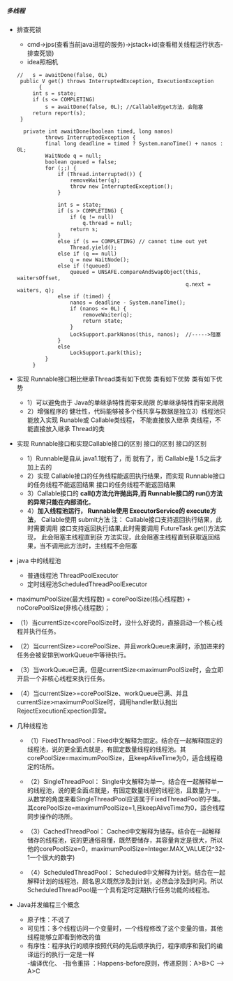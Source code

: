 ##### 多线程
- 排查死锁
   - cmd->jps(查看当前java进程的服务)->jstack+id(查看相关线程运行状态-排查死锁)
   - idea照相机
   
   ```
   //   s = awaitDone(false, 0L)
    public V get() throws InterruptedException, ExecutionException
          {
        int s = state;
        if (s <= COMPLETING)
            s = awaitDone(false, 0L); //Callable的get方法，会阻塞
        return report(s);
    }

     private int awaitDone(boolean timed, long nanos)
            throws InterruptedException {
            final long deadline = timed ? System.nanoTime() + nanos : 0L;
            WaitNode q = null;
            boolean queued = false;
            for (;;) {
                if (Thread.interrupted()) {
                    removeWaiter(q);
                    throw new InterruptedException();
                }
    
                int s = state;
                if (s > COMPLETING) {
                    if (q != null)
                        q.thread = null;
                    return s;
                }
                else if (s == COMPLETING) // cannot time out yet
                    Thread.yield();
                else if (q == null)
                    q = new WaitNode();
                else if (!queued)
                    queued = UNSAFE.compareAndSwapObject(this, waitersOffset,
                                                         q.next = waiters, q);
                else if (timed) {
                    nanos = deadline - System.nanoTime();
                    if (nanos <= 0L) {
                        removeWaiter(q);
                        return state;
                    }
                    LockSupport.parkNanos(this, nanos);  //----->阻塞
                }
                else
                    LockSupport.park(this);
            }
        }
    ```

- 实现 Runnable接口相比继承Thread类有如下优势 类有如下优势 类有如下优势
   - 1）可以避免由于 Java的单继承特性而带来局限 的单继承特性而带来局限 
   - 2）增强程序的 健壮性，代码能够被多个线共享与数据是独立3）线程池只能放入实现 Runable或 Callable类线程，
   不能直接放入继承 类线程，不能直接放入继承 Thread的类
- 实现 Runnable接口和实现Callable接口的区别 接口的区别 接口的区别
   - 1）Runnable是自从 java1.1就有了，而 就有了，而 Callable是 1.5之后才加上去的 
   - 2）实现 Callable接口的任务线程能返回执行结果，而实现 Runnable接口的任务线程不能返回结果 接口的任务线程不能返回结果 
   - 3）Callable接口的 **call()方法允许抛出异,而 Runnable接口的 run()方法的异常只能在内部消化**，
   -  4）**加入线程池运行， Runnable使用 ExecutorService的 execute方法**，
   Callable使用 submit方法 注： Callable接口支持返回执行结果，此时需要调用 接口支持返回执行结果,此时需要调用 FutureTask.get()方法实现，
   此会阻塞主线程直到获 方法实现，此会阻塞主线程直到获取返回结果，当不调用此方法时，主线程不会阻塞
- java 中的线程池
   - 普通线程池 ThreadPoolExecutor
   - 定时线程池ScheduledThreadPoolExecutor
   

-  maximumPoolSize(最大线程数) = corePoolSize(核心线程数) + noCorePoolSize(非核心线程数)；
 
  - （1）当currentSize<corePoolSize时，没什么好说的，直接启动一个核心线程并执行任务。
 
  - （2）当currentSize>=corePoolSize、并且workQueue未满时，添加进来的任务会被安排到workQueue中等待执行。
 
  - （3）当workQueue已满，但是currentSize<maximumPoolSize时，会立即开启一个非核心线程来执行任务。
 
  - （4）当currentSize>=corePoolSize、workQueue已满、并且currentSize>maximumPoolSize时，调用handler默认抛出RejectExecutionExpection异常。
- 几种线程池
  - （1）FixedThreadPool：Fixed中文解释为固定。结合在一起解释固定的线程池，说的更全面点就是，有固定数量线程的线程池。其corePoolSize=maximumPoolSize，且keepAliveTime为0，适合线程稳定的场所。
 
  - （2）SingleThreadPool： Single中文解释为单一。结合在一起解释单一的线程池，说的更全面点就是，有固定数量线程的线程池，且数量为一，从数学的角度来看SingleThreadPool应该属于FixedThreadPool的子集。其corePoolSize=maximumPoolSize=1,且keepAliveTime为0，适合线程同步操作的场所。
 
  - （3）CachedThreadPool： Cached中文解释为储存。结合在一起解释储存的线程池，说的更通俗易懂，既然要储存，其容量肯定是很大，所以他的corePoolSize=0，maximumPoolSize=Integer.MAX_VALUE(2^32-1一个很大的数字)
 
  - （4）ScheduledThreadPool： Scheduled中文解释为计划。结合在一起解释计划的线程池，顾名思义既然涉及到计划，必然会涉及到时间。所以ScheduledThreadPool是一个具有定时定期执行任务功能的线程池。
   
- Java并发编程三个概念
   - 原子性：不说了
   - 可见性：多个线程访问一个变量时，一个线程修改了这个变量的值，其他线程能够立即看到修改的值
   - 有序性：程序执行的顺序按照代码的先后顺序执行，程序顺序和我们的编译运行的执行一定是一样  
      -编译优化、
      -指令重排 ：Happens-before原则，传递原则：A>B>C  -->  A>C

